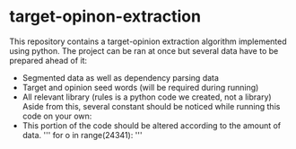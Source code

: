 # target-opinon-extraction
This repository contains a target-opinion extraction algorithm implemented using python. The project can be ran at once but several data have to be prepared ahead of it:
* Segmented data as well as dependency parsing data
* Target and opinion seed words (will be required during running)
* All relevant library (rules is a python code we created, not a library)
Aside from this, several constant should be noticed while running this code on your own:
* This portion of the code should be altered according to the amount of data.
'''
    for o in range(24341):
'''
